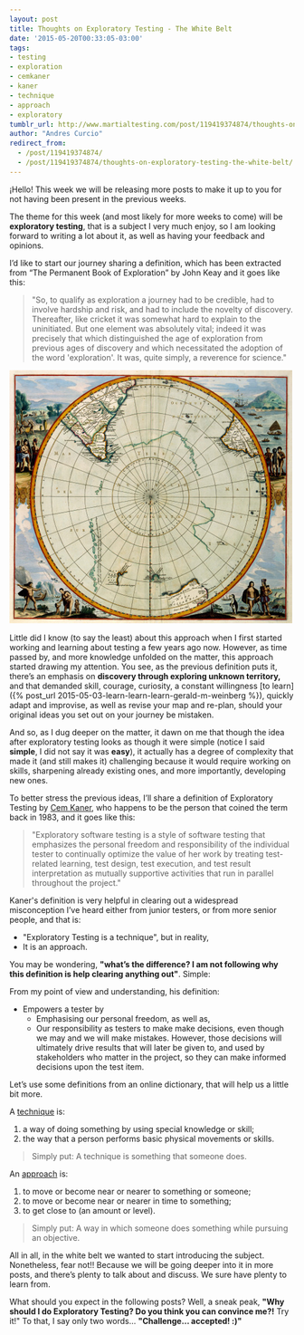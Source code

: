 ```yaml
---
layout: post
title: Thoughts on Exploratory Testing - The White Belt
date: '2015-05-20T00:33:05-03:00'
tags:
- testing
- exploration
- cemkaner
- kaner
- technique
- approach
- exploratory
tumblr_url: http://www.martialtesting.com/post/119419374874/thoughts-on-exploratory-testing-the-white-belt
author: "Andres Curcio"
redirect_from:
  - /post/119419374874/
  - /post/119419374874/thoughts-on-exploratory-testing-the-white-belt/
---
```

¡Hello! This week we will be releasing more posts to make it up to you for not having been present in the previous weeks.

The theme for this week (and most likely for more weeks to come) will be **exploratory testing**, that is a subject I very much enjoy, so I am looking forward to writing a lot about it, as well as having your feedback and opinions.   

I’d like to start our journey sharing a definition, which has been extracted from “The Permanent Book of Exploration” by John Keay and it goes like this:

>"So, to qualify as exploration a journey had to be credible, had to involve hardship and risk, and had to include the novelty of discovery. Thereafter, like cricket it was somewhat hard to explain to the uninitiated. But one element was absolutely vital; indeed it was precisely that which distinguished the age of exploration from previous ages of discovery and which necessitated the adoption of the word 'exploration'. It was, quite simply, a reverence for science."

![ET](/assets/media/et.jpg)

Little did I know (to say the least) about this approach when I first started working and learning about testing a few years ago now. However, as time passed by, and more knowledge unfolded on the matter, this approach started drawing my attention. You see, as the previous definition puts it, there’s an emphasis on **discovery through exploring unknown territory,** and that demanded skill, courage, curiosity, a constant willingness [to learn]({% post_url 2015-05-03-learn-learn-learn-gerald-m-weinberg %}), quickly adapt and improvise, as well as revise your map and re-plan, should your original ideas you set out on your journey be mistaken.

And so, as I dug deeper on the matter, it dawn on me that though the idea after exploratory testing looks as though it were simple (notice I said **simple**,  I did not say it was **easy**), it actually has a degree of complexity that made it (and still makes it) challenging because it would require working on skills, sharpening already existing ones, and more importantly, developing new ones.

To better stress the previous ideas, I’ll share a definition of Exploratory Testing by [Cem Kaner](http://kaner.com/), who happens to be the person that coined the term back in 1983, and it goes like this:

>"Exploratory software testing is a style of software testing that emphasizes the personal freedom and responsibility of the individual tester to continually optimize the value of her work by treating test-related learning, test design, test execution, and test result interpretation as mutually supportive activities that run in parallel throughout the project."

Kaner's definition is very helpful in clearing out a widespread misconception I’ve heard either from junior testers, or from more senior people, and that is:

- "Exploratory Testing is a technique", but in reality,
- It is an approach.

You may be wondering, **"what’s the difference? I am not following why this definition is help clearing anything out"**. Simple:

From my point of view and understanding, his definition:

- Empowers a tester by
  * Emphasising our personal freedom, as well as,
  * Our responsibility as testers to make make decisions, even though we may and we will make mistakes. However, those decisions will ultimately drive results that will later be given to, and used by stakeholders who matter in the project, so they can make informed decisions upon the test item.

Let’s use some definitions from an online dictionary, that will help us a little bit more.

A [technique](http://www.merriam-webster.com/dictionary/technique) is:

1. a way of doing something by using special knowledge or skill;
2. the way that a person performs basic physical movements or skills.

>Simply put: A technique is something that someone does.

An [approach](http://www.merriam-webster.com/dictionary/approach) is:

1. to move or become near or nearer to something or someone;
2. to move or become near or nearer in time to something;
3. to get close to (an amount or level).

>Simply put: A way in which someone does something while pursuing an objective.

All in all, in the white belt we wanted to start introducing the subject. Nonetheless, fear not!! Because we will be going deeper into it in more posts, and there’s plenty to talk about and discuss. We sure have plenty to learn from.

What should you expect in the following posts? Well, a sneak peak, **"Why should I do Exploratory Testing? Do you think you can convince me?!** Try it!" To that, I say only two words… **"Challenge… accepted! :)"**
